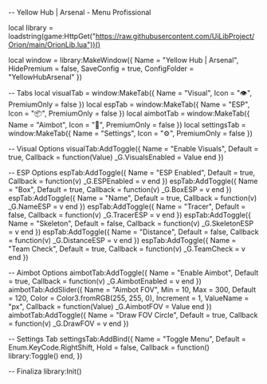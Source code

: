 
-- Yellow Hub | Arsenal - Menu Profissional

local library = loadstring(game:HttpGet("https://raw.githubusercontent.com/UiLibProject/Orion/main/OrionLib.lua"))()

local window = library:MakeWindow({
    Name = "Yellow Hub | Arsenal",
    HidePremium = false,
    SaveConfig = true,
    ConfigFolder = "YellowHubArsenal"
})

-- Tabs
local visualTab = window:MakeTab({ Name = "Visual", Icon = "👁️", PremiumOnly = false })
local espTab = window:MakeTab({ Name = "ESP", Icon = "📦", PremiumOnly = false })
local aimbotTab = window:MakeTab({ Name = "Aimbot", Icon = "🎯", PremiumOnly = false })
local settingsTab = window:MakeTab({ Name = "Settings", Icon = "⚙️", PremiumOnly = false })

-- Visual Options
visualTab:AddToggle({
    Name = "Enable Visuals",
    Default = true,
    Callback = function(Value) _G.VisualsEnabled = Value end
})

-- ESP Options
espTab:AddToggle({ Name = "ESP Enabled", Default = true, Callback = function(v) _G.ESPEnabled = v end })
espTab:AddToggle({ Name = "Box", Default = true, Callback = function(v) _G.BoxESP = v end })
espTab:AddToggle({ Name = "Name", Default = true, Callback = function(v) _G.NameESP = v end })
espTab:AddToggle({ Name = "Tracer", Default = false, Callback = function(v) _G.TracerESP = v end })
espTab:AddToggle({ Name = "Skeleton", Default = false, Callback = function(v) _G.SkeletonESP = v end })
espTab:AddToggle({ Name = "Distance", Default = false, Callback = function(v) _G.DistanceESP = v end })
espTab:AddToggle({ Name = "Team Check", Default = true, Callback = function(v) _G.TeamCheck = v end })

-- Aimbot Options
aimbotTab:AddToggle({ Name = "Enable Aimbot", Default = true, Callback = function(v) _G.AimbotEnabled = v end })
aimbotTab:AddSlider({
    Name = "Aimbot FOV",
    Min = 10,
    Max = 300,
    Default = 120,
    Color = Color3.fromRGB(255, 255, 0),
    Increment = 1,
    ValueName = "px",
    Callback = function(Value) _G.AimbotFOV = Value end
})
aimbotTab:AddToggle({ Name = "Draw FOV Circle", Default = true, Callback = function(v) _G.DrawFOV = v end })

-- Settings Tab
settingsTab:AddBind({
    Name = "Toggle Menu",
    Default = Enum.KeyCode.RightShift,
    Hold = false,
    Callback = function()
        library:Toggle()
    end,
})

-- Finaliza
library:Init()
